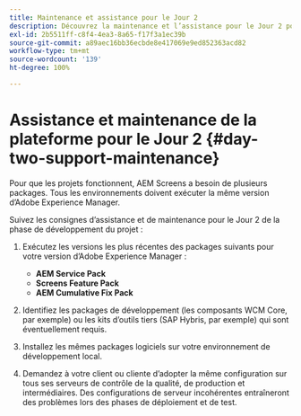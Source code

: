 ```yaml
---
title: Maintenance et assistance pour le Jour 2
description: Découvrez la maintenance et l’assistance pour le Jour 2 pour AEM Screens.
exl-id: 2b5511ff-c8f4-4ea3-8a65-f17f3a1ec39b
source-git-commit: a89aec16bb36ecbde8e417069e9ed852363acd82
workflow-type: tm+mt
source-wordcount: '139'
ht-degree: 100%

---
```


# Assistance et maintenance de la plateforme pour le Jour 2 {#day-two-support-maintenance}

Pour que les projets fonctionnent, AEM Screens a besoin de plusieurs packages. Tous les environnements doivent exécuter la même version d’Adobe Experience Manager.

Suivez les consignes d’assistance et de maintenance pour le Jour 2 de la phase de développement du projet :

1. Exécutez les versions les plus récentes des packages suivants pour votre version d’Adobe Experience Manager :

   * **AEM Service Pack**
   * **Screens Feature Pack**
   * **AEM Cumulative Fix Pack**

1. Identifiez les packages de développement (les composants WCM Core, par exemple) ou les kits d’outils tiers (SAP Hybris, par exemple) qui sont éventuellement requis.

1. Installez les mêmes packages logiciels sur votre environnement de développement local.

1. Demandez à votre client ou cliente d’adopter la même configuration sur tous ses serveurs de contrôle de la qualité, de production et intermédiaires. Des configurations de serveur incohérentes entraîneront des problèmes lors des phases de déploiement et de test.
